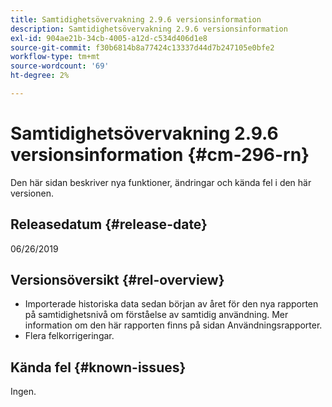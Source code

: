```yaml
---
title: Samtidighetsövervakning 2.9.6 versionsinformation
description: Samtidighetsövervakning 2.9.6 versionsinformation
exl-id: 904ae21b-34cb-4005-a12d-c534d406d1e8
source-git-commit: f30b6814b8a77424c13337d44d7b247105e0bfe2
workflow-type: tm+mt
source-wordcount: '69'
ht-degree: 2%

---
```


# Samtidighetsövervakning 2.9.6 versionsinformation {#cm-296-rn}

Den här sidan beskriver nya funktioner, ändringar och kända fel i den här versionen.

## Releasedatum {#release-date}

06/26/2019


## Versionsöversikt {#rel-overview}

* Importerade historiska data sedan början av året för den nya rapporten på samtidighetsnivå om förståelse av samtidig användning. Mer information om den här rapporten finns på sidan Användningsrapporter.
* Flera felkorrigeringar.


## Kända fel {#known-issues}

Ingen.
